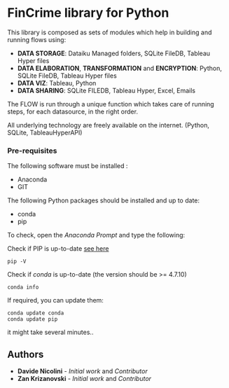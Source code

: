# FinCrime library for Python

This library is composed as sets of modules which help in building and running flows using:

* **DATA STORAGE**: Dataiku Managed folders, SQLite FileDB, Tableau Hyper files
* **DATA ELABORATION**, **TRANSFORMATION** and **ENCRYPTION**: Python, SQLite FileDB, Tableau Hyper files
* **DATA VIZ**: Tableau, Python
* **DATA SHARING**: SQLite FILEDB, Tableau Hyper, Excel, Emails

The FLOW is run through a unique function which takes care of running steps, for each datasource, in the right order.

All underlying technology are freely available on the internet. (Python, SQLite, TableauHyperAPI)


### Pre-requisites 


The following software must be installed :
* Anaconda 
* GIT 

The following Python packages should be installed and up to date:
* conda
* pip

To check, open the *Anaconda Prompt* and type the following:

Check if PIP is up-to-date [see here](https://pip.pypa.io/en/stable/)
```
pip -V
```
Check if *conda* is up-to-date (the version should be >= 4.7.10)
```
conda info
```
If required, you can update them:
```
conda update conda
conda update pip
```
it might take several minutes..


## Authors 

* **Davide Nicolini** - *Initial work* and *Contributor*
* **Zan Krizanovski** - *Initial work* and *Contributor*